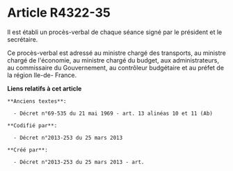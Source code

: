# Article R4322-35

Il est établi un procès-verbal de chaque séance signé par le président et le secrétaire.

Ce procès-verbal est adressé au ministre chargé des transports, au ministre chargé de l'économie, au ministre chargé du
budget, aux administrateurs, au commissaire du Gouvernement, au contrôleur budgétaire et au préfet de la région Ile-de-
France.

**Liens relatifs à cet article**

	**Anciens textes**:

	  - Décret n°69-535 du 21 mai 1969 - art. 13 alinéas 10 et 11 (Ab)

	**Codifié par**:

	  - Décret n°2013-253 du 25 mars 2013

	**Créé par**:

	  - Décret n°2013-253 du 25 mars 2013 - art.
